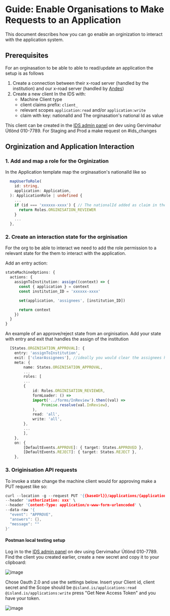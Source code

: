 # Guide: Enable Organisations to Make Requests to an Application

This document describes how you can go enable an orginization to interact with the application system.

## Prerequisites

For an orginasation to be able to able to read/update an application the setup is as follows

1. Create a connection between their x-road server (handled by the institution) and our x-road server (handled by [Andes](https://github.com/orgs/island-is/teams/andes))
2. Create a new client In the IDS with:
   - Machine Client type
   - client claims prefix: `client_`
   - relevant scopes `application:read` and/or `application:write`
   - claim with key: nationalId and The orginasation's national Id as value

This client can be created in the [IDS admin panel](https://beta.dev01.devland.is/admin) on dev using Gervimaður Útlönd 010-7789. For Staging and Prod a make request on #ids_changes

## Orginization and Application Interaction

### 1. Add and map a role for the Orginization

In the Application template map the orginasation's nationalId like so

```typescript
  mapUserToRole(
    id: string,
    application: Application,
  ): ApplicationRole | undefined {
    ...
    if (id === 'xxxxxx-xxxx') { // The nationalId added as claim in the Ids earlier.
      return Roles.ORGINISATION_REVIEWER
    }
    ...
  },
```

### 2. Create an interaction state for the orginisation

For the org to be able to interact we need to add the role permission to a relevant state for the them to interact with the application.

Add an entry action:

```typescript
stateMachineOptions: {
  actions: {
    assignToInstitution: assign((context) => {
      const { application } = context
      const institution_ID = 'xxxxxx-xxxx'

      set(application, 'assignees', [institution_ID])

      return context
    })
  }
}
```

An example of an approve/reject state from an orginisation. Add your state with entry and exit that handles the assign of the institution

```typescript
  [States.ORGINISATION_APPROVAL]: {
    entry: 'assignToInstitution',
    exit: ['clearAssignees'], //ideally you would clear the assignees here
    meta: {
        name: States.ORGINISATION_APPROVAL,
        ...
        roles: [
        ...
        {
            id: Roles.ORGINISATION_REVIEWER,
            formLoader: () =>
            import('../forms/InReview').then((val) =>
                Promise.resolve(val.InReview),
            ),
            read: 'all',
            write: 'all',
        },
        ...
        ],
    },
    on: {
        [DefaultEvents.APPROVE]: { target: States.APPROVED },
        [DefaultEvents.REJECT]: { target: States.REJECT },
    },
```

### 3. Originisation API requests

To invoke a state change the machine client would for approving make a PUT request like so:

```c
curl --location -g --request PUT '{{baseUrl}}/applications/{applicationId}/submit' \
--header 'authorization: xxx' \
--header 'Content-Type: application/x-www-form-urlencoded' \
--data-raw '{
  "event": "APPROVE",
  "answers": {},
  "message": ""
}'
```

#### Postman local testing setup

Log in to the [IDS admin panel](https://beta.dev01.devland.is/admin) on dev using Gervimaður Útlönd 010-7789. Find the client you created earlier, create a new secret and copy it to your clipboard:

![image](https://user-images.githubusercontent.com/2643113/175304337-82ce024c-4215-4de1-a09e-e28cce2082b9.png)

Chose Oauth 2.0 and use the settings below. Insert your Client id, client secret and the Scope should be `@island.is/applications:read @island.is/applications:write` press "Get New Access Token" and you have your token.

![image](https://user-images.githubusercontent.com/2643113/175303853-67c0e573-8ddf-4026-893d-d351fdf09432.png)
